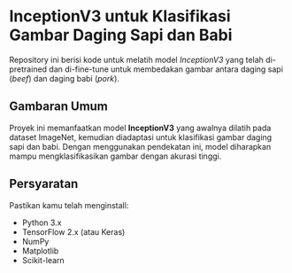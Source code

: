 # InceptionV3 untuk Klasifikasi Gambar Daging Sapi dan Babi

Repository ini berisi kode untuk melatih model *InceptionV3* yang telah di-pretrained dan di-fine-tune untuk membedakan gambar antara daging sapi (*beef*) dan daging babi (*pork*).

## Gambaran Umum
Proyek ini memanfaatkan model **InceptionV3** yang awalnya dilatih pada dataset ImageNet, kemudian diadaptasi untuk klasifikasi gambar daging sapi dan babi. Dengan menggunakan pendekatan ini, model diharapkan mampu mengklasifikasikan gambar dengan akurasi tinggi.

## Persyaratan
Pastikan kamu telah menginstall:
- Python 3.x
- TensorFlow 2.x (atau Keras)
- NumPy
- Matplotlib
- Scikit-learn
